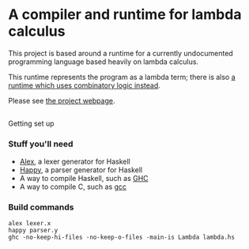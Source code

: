 # A compiler and runtime for lambda calculus
This project is based around a runtime for a currently undocumented programming language based heavily on lambda calculus.

This runtime represents the program as a lambda term; there is also [a runtime which uses combinatory logic instead](https://github.com/bloootac/lambda-calculus-compiler).

Please see [the project webpage](https://www.skyshoesmith.com/projects/lambda-language).

##
Getting set up
### Stuff you'll need
- [Alex](https://haskell-alex.readthedocs.io/en/latest/), a lexer generator for Haskell
- [Happy](https://haskell-happy.readthedocs.io/en/latest/), a parser generator for Haskell
- A way to compile Haskell, such as [GHC](https://www.haskell.org/ghc)
- A way to compile C, such as [gcc](https://gcc.gnu.org/)

### Build commands
```
alex lexer.x
happy parser.y
ghc -no-keep-hi-files -no-keep-o-files -main-is Lambda lambda.hs
```
